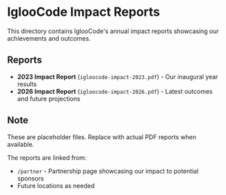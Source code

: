# IglooCode Impact Reports

This directory contains IglooCode's annual impact reports showcasing our achievements and outcomes.

## Reports

- **2023 Impact Report** (`igloocode-impact-2023.pdf`) - Our inaugural year results
- **2026 Impact Report** (`igloocode-impact-2026.pdf`) - Latest outcomes and future projections

## Note

These are placeholder files. Replace with actual PDF reports when available.

The reports are linked from:
- `/partner` - Partnership page showcasing our impact to potential sponsors
- Future locations as needed
